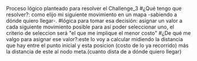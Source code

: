 Proceso lógico planteado para resolver el Challenge_3
#¿Qué tengo que resolver?: como elijo mi siguiente movimiento en un mapa -sabiendo a dónde quiero llegar-.
#lógica para tomar esa decisión: asignar un valor a cada siguiente movimiento posible para así poder seleccionar uno, el criterio de seleccion será  "el que me implique el menor costo"
#¿De qué me valgo para asignar ese valor?:este lo voy a calcular midiendo la distancia que hay entre el punto inicial y esta posicion (costo de lo ya recorrido) más la distancia de este al nodo meta.(cuanto dista de a dónde quiero llegar)
